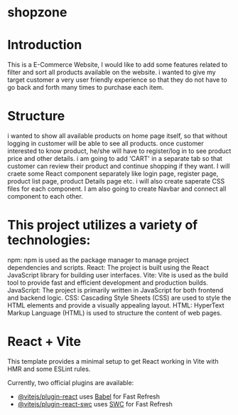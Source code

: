
# shopzone

# Introduction

This is a E-Commerce Website, I would like to add some features related to filter and sort all products available on the website.
i wanted to give my target customer a very user friendly experience so that they do not have to go back and forth many times to purchase each item.

# Structure

i wanted to show all available products on home page itself, so that without logging in customer will be able to see all products.
once customer interested to know product, he/she will have to register/log in to see product price and other details.
i am going to add 'CART' in a separate tab so that customer can review their product and continue shopping if they want.
I will craete some React component separately like login page, register page, product list page, product Details page etc.
i will also create saperate CSS files for each component.
I am also going to create Navbar and connect all component to each other.

# This project utilizes a variety of technologies:

npm: npm is used as the package manager to manage project dependencies and scripts.
React: The project is built using the React JavaScript library for building user interfaces.
Vite: Vite is used as the build tool to provide fast and efficient development and production builds.
JavaScript: The project is primarily written in JavaScript for both frontend and backend logic.
CSS: Cascading Style Sheets (CSS) are used to style the HTML elements and provide a visually appealing layout.
HTML: HyperText Markup Language (HTML) is used to structure the content of web pages.

# React + Vite

This template provides a minimal setup to get React working in Vite with HMR and some ESLint rules.

Currently, two official plugins are available:

- [@vitejs/plugin-react](https://github.com/vitejs/vite-plugin-react/blob/main/packages/plugin-react/README.md) uses [Babel](https://babeljs.io/) for Fast Refresh
- [@vitejs/plugin-react-swc](https://github.com/vitejs/vite-plugin-react-swc) uses [SWC](https://swc.rs/) for Fast Refresh


